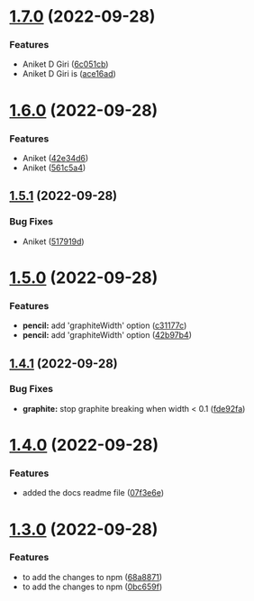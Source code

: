 # [1.7.0](https://github.com/ANKDGIRI777/mypackage/compare/v1.6.0...v1.7.0) (2022-09-28)


### Features

* Aniket D Giri ([6c051cb](https://github.com/ANKDGIRI777/mypackage/commit/6c051cbd1f3bccc7e13d41533b2a247955b5d45a))
* Aniket D Giri is ([ace16ad](https://github.com/ANKDGIRI777/mypackage/commit/ace16ad070dfe9b7d2f921086727a9d4a667ed8e))

# [1.6.0](https://github.com/ANKDGIRI777/mypackage/compare/v1.5.1...v1.6.0) (2022-09-28)


### Features

* Aniket ([42e34d6](https://github.com/ANKDGIRI777/mypackage/commit/42e34d6180e493613c361b31c1f33a765346a146))
* Aniket ([561c5a4](https://github.com/ANKDGIRI777/mypackage/commit/561c5a472837c0426cedf0da4af8fc7d2c62442c))

## [1.5.1](https://github.com/ANKDGIRI777/mypackage/compare/v1.5.0...v1.5.1) (2022-09-28)


### Bug Fixes

* Aniket ([517919d](https://github.com/ANKDGIRI777/mypackage/commit/517919ddd6a3100c811080ff94dcecc7da670c79))

# [1.5.0](https://github.com/ANKDGIRI777/mypackage/compare/v1.4.1...v1.5.0) (2022-09-28)


### Features

* **pencil:** add 'graphiteWidth' option ([c31177c](https://github.com/ANKDGIRI777/mypackage/commit/c31177c18378e254425d52bf7a0cf4691a2cede3))
* **pencil:** add 'graphiteWidth' option ([42b97b4](https://github.com/ANKDGIRI777/mypackage/commit/42b97b4e16edee54b76027013d2965122407078b))

## [1.4.1](https://github.com/ANKDGIRI777/mypackage/compare/v1.4.0...v1.4.1) (2022-09-28)


### Bug Fixes

* **graphite:** stop graphite breaking when width < 0.1 ([fde92fa](https://github.com/ANKDGIRI777/mypackage/commit/fde92fa0024bc38c59871bea41fb1932746839ee))

# [1.4.0](https://github.com/ANKDGIRI777/mypackage/compare/v1.3.0...v1.4.0) (2022-09-28)


### Features

* added the docs readme file ([07f3e6e](https://github.com/ANKDGIRI777/mypackage/commit/07f3e6e7424c31f3b306091b0628fc5c138f65f7))

# [1.3.0](https://github.com/ANKDGIRI777/mypackage/compare/v1.2.0...v1.3.0) (2022-09-28)


### Features

* to add the changes to npm ([68a8871](https://github.com/ANKDGIRI777/mypackage/commit/68a887115f316ffda757efe86cec8a30178cd74c))
* to add the changes to npm ([0bc659f](https://github.com/ANKDGIRI777/mypackage/commit/0bc659f71c932e9200e9900c25b1363fba277be8))
